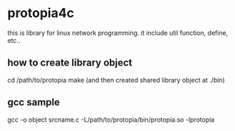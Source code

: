 # protopia4c
this is library for linux network programming.
it include util function, define, etc..

## how to create library object
cd /path/to/protopia
make
(and then created shared library object at ./bin)

## gcc sample
gcc -o object srcname.c -L/path/to/protopia/bin/protopia.so -lprotopia

